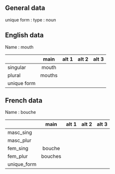 ## General data

unique form :
type : noun

## English data

Name : mouth

|             |  main  | alt 1 | alt 2 | alt 3 |
| :---------- | :----: | :---: | :---: | ----- |
| singular    | mouth  |       |       |       |
| plural      | mouths |       |       |       |
| unique form |        |       |       |       |

## French data

Name : bouche

|             |  main   | alt 1 | alt 2 | alt 3 |
| :---------- | :-----: | :---: | :---: | :---: |
| masc_sing   |         |       |       |       |
| masc_plur   |         |       |       |       |
| fem_sing    | bouche  |       |       |       |
| fem_plur    | bouches |       |       |       |
| unique_form |         |       |       |       |


